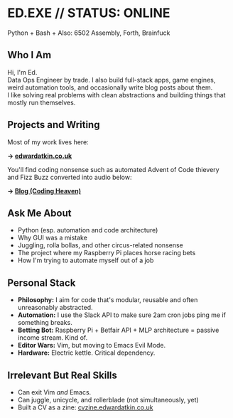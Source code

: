 # ED.EXE // STATUS: ONLINE

Python + Bash + Also: 6502 Assembly, Forth, Brainfuck

## Who I Am

Hi, I'm Ed.  
Data Ops Engineer by trade. I also build full-stack apps, game engines, weird automation tools, and occasionally write blog posts about them.  
I like solving real problems with clean abstractions and building things that mostly run themselves.

## Projects and Writing

Most of my work lives here:

**→ [edwardatkin.co.uk](https://www.edwardatkin.co.uk)**

You'll find coding nonsense such as automated Advent of Code thievery and Fizz Buzz converted into audio below:

**→ [Blog (Coding Heaven)](https://edwardatkin.co.uk/?collection=coding_heaven)**

## Ask Me About

- Python (esp. automation and code architecture)
- Why GUI was a mistake
- Juggling, rolla bollas, and other circus-related nonsense
- The project where my Raspberry Pi places horse racing bets
- How I'm trying to automate myself out of a job

## Personal Stack

- **Philosophy:** I aim for code that's modular, reusable and often unreasonably abstracted.
- **Automation:** I use the Slack API to make sure 2am cron jobs ping me if something breaks.
- **Betting Bot:** Raspberry Pi + Betfair API + MLP architecture = passive income stream. Kind of.
- **Editor Wars:** Vim, but moving to Emacs Evil Mode.
- **Hardware:** Electric kettle. Critical dependency.

## Irrelevant But Real Skills

- Can exit Vim _and_ Emacs.
- Can juggle, unicycle, and rollerblade (not simultaneously, yet)
- Built a CV as a zine: [cvzine.edwardatkin.co.uk](https://zines.edwardatkin.co.uk/viewer/cvzine)
